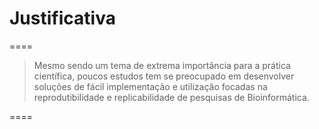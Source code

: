 # Justificativa

====

> Mesmo sendo um tema de extrema importância para a prática científica, poucos estudos tem se preocupado em desenvolver soluções de fácil implementação e utilização focadas na reprodutibilidade e replicabilidade de pesquisas de Bioinformática.

====
